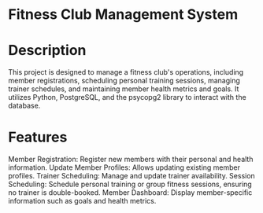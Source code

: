 # Fitness Club Management System

# Description
This project is designed to manage a fitness club's operations, including member registrations, scheduling personal training sessions, managing trainer schedules, and maintaining member health metrics and goals. It utilizes Python, PostgreSQL, and the psycopg2 library to interact with the database.

# Features
Member Registration: Register new members with their personal and health information.
Update Member Profiles: Allows updating existing member profiles.
Trainer Scheduling: Manage and update trainer availability.
Session Scheduling: Schedule personal training or group fitness sessions, ensuring no trainer is double-booked.
Member Dashboard: Display member-specific information such as goals and health metrics.
